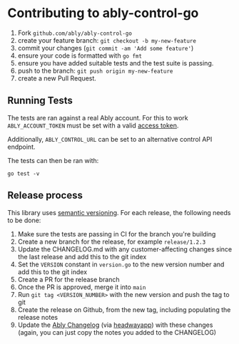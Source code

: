 # Contributing to ably-control-go

1. Fork `github.com/ably/ably-control-go`
2. create your feature branch: `git checkout -b my-new-feature`
3. commit your changes (`git commit -am 'Add some feature'`)
4. ensure your code is formatted with `go fmt`
5. ensure you have added suitable tests and the test suite is passing.
6. push to the branch: `git push origin my-new-feature`
7. create a new Pull Request.

## Running Tests

The tests are ran against a real Ably account. For this to work `ABLY_ACCOUNT_TOKEN`
must be set with a valid [access token](https://ably.com/docs/control-api#creating-access-token).

Additionally, `ABLY_CONTROL_URL` can be set to an alternative control API endpoint.

The tests can then be ran with:

```
go test -v
``` 

## Release process

This library uses [semantic versioning](http://semver.org/). For each release, the following needs to be done:

1. Make sure the tests are passing in CI for the branch you're building
2. Create a new branch for the release, for example `release/1.2.3`
3. Update the CHANGELOG.md with any customer-affecting changes since the last release and add this to the git index
4. Set the `VERSION` constant in `version.go` to the new version number and add this to the git index
5. Create a PR for the release branch
6. Once the PR is approved, merge it into `main`
7. Run `git tag <VERSION_NUMBER>` with the new version and push the tag to git
8. Create the release on Github, from the new tag, including populating the release notes
9. Update the [Ably Changelog](https://changelog.ably.com/) (via [headwayapp](https://headwayapp.co/)) with these changes (again, you can just copy the notes you added to the CHANGELOG)

